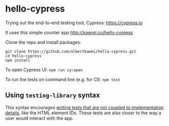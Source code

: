 # hello-cypress

Trying out the end-to-end testing tool, Cypress: https://cypress.io

It uses this simple counter app http://kawmi.co/hello-cypress

Clone the repo and install packages:

```
git clone https://github.com/albertkawmi/hello-cypress.git
cd hello-cypress
npm install
```

To open Cypress UI: `npm run cy:open`

To run the tests on command line (e.g. for CI): `npm test`

## Using `testing-library` syntax

This syntax encourages [writing tests that are not coupled to implementation details](https://kentcdodds.com/blog/testing-implementation-details), like the HTML element IDs. These tests are also closer to the way a user would interact with the app.
